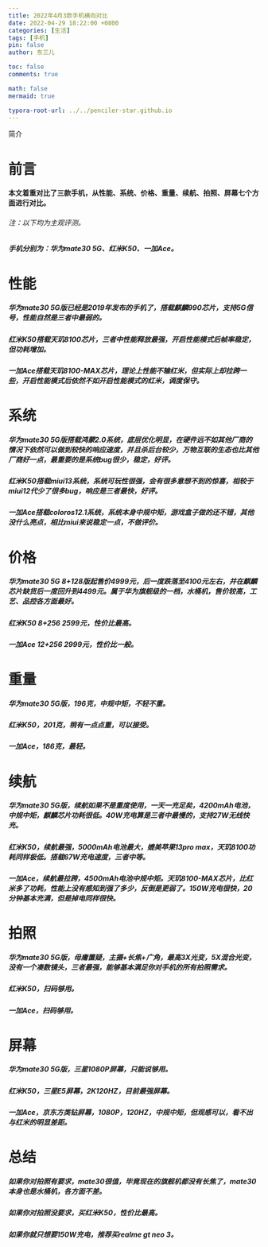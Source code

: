 ```yaml
---
title: 2022年4月3款手机横向对比
date: 2022-04-29 18:22:00 +0800
categories: [生活]
tags: [手机]
pin: false
author: 东三儿

toc: false
comments: true

math: false
mermaid: true

typora-root-url: ../../penciler-star.github.io
---
```








简介

# 前言

#### 本文着重对比了三款手机，从性能、系统、价格、重量、续航、拍照、屏幕七个方面进行对比。

###### 注：以下均为主观评测。

##### 手机分别为：华为mate30 5G、红米K50、一加Ace。

# 性能

##### 华为mate30 5G版已经是2019年发布的手机了，搭载麒麟990芯片，支持5G信号，性能自然是三者中最弱的。

##### 红米K50搭载天玑8100芯片，三者中性能释放最强，开启性能模式后帧率稳定，但功耗增加。

##### 一加Ace搭载天玑8100-MAX芯片，理论上性能不输红米，但实际上却拉跨一些，开启性能模式后依然不如开启性能模式的红米，调度保守。

# 系统

##### 华为mate30 5G版搭载鸿蒙2.0系统，底层优化明显，在硬件远不如其他厂商的情况下依然可以做到较快的响应速度，并且杀后台较少，万物互联的生态也比其他厂商好一点，最重要的是系统bug很少，稳定，好评。

##### 红米K50搭载miui13系统，系统可玩性很强，会有很多意想不到的惊喜，相较于miui12代少了很多bug，响应是三者最快，好评。

##### 一加Ace搭载coloros12.1系统，系统本身中规中矩，游戏盒子做的还不错，其他没什么亮点，相比miui来说稳定一点，不做评价。

# 价格

##### 华为mate30 5G 8+128版起售价4999元，后一度跌落至4100元左右，并在麒麟芯片缺货后一度回升到4499元。属于华为旗舰级的一档，水桶机，售价较高，工艺、品控各方面最好。

##### 红米K50 8+256 2599元，性价比最高。

##### 一加Ace 12+256 2999元，性价比一般。

# 重量

##### 华为mate30 5G版，196克，中规中矩，不轻不重。

##### 红米K50，201克，稍有一点点重，可以接受。

##### 一加Ace，186克，最轻。

# 续航

##### 华为mate30 5G版，续航如果不是重度使用，一天一充足矣，4200mAh电池，中规中矩，麒麟芯片功耗很低。40W充电算是三者中最慢的，支持27W无线快充。

##### 红米K50，续航最强，5000mAh电池最大，媲美苹果13pro max，天玑8100功耗同样极低。搭载67W充电速度，三者中等。

##### 一加Ace，续航最拉跨，4500mAh电池中规中矩。天玑8100-MAX芯片，比红米多了功耗，性能上没有感知到强了多少，反倒是更弱了。150W充电很快，20分钟基本充满，但是掉电同样很快。

# 拍照

##### 华为mate30 5G版，毋庸置疑，主摄+长焦+广角，最高3X光变，5X混合光变，没有一个凑数镜头，三者最强，能够基本满足你对手机的所有拍照需求。

##### 红米K50，扫码够用。

##### 一加Ace，扫码够用。

# 屏幕

##### 华为mate30 5G版，三星1080P屏幕，只能说够用。

##### 红米K50，三星E5屏幕，2K120HZ，目前最强屏幕。

##### 一加Ace，京东方类钻屏幕，1080P，120HZ，中规中矩，但观感可以，看不出与红米的明显差距。

# 总结

##### 如果你对拍照有要求，mate30很值，毕竟现在的旗舰机都没有长焦了，mate30本身也是水桶机，各方面不差。

##### 如果你对拍照没要求，买红米K50，性价比最高。

##### 如果你就只想要150W充电，推荐买realme gt neo 3。